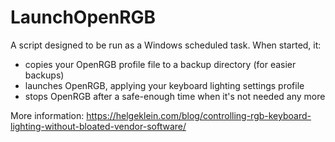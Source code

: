 # LaunchOpenRGB

A script designed to be run as a Windows scheduled task. When started, it:

- copies your OpenRGB profile file to a backup directory (for easier backups)
- launches OpenRGB, applying your keyboard lighting settings profile
- stops OpenRGB after a safe-enough time when it's not needed any more

More information: https://helgeklein.com/blog/controlling-rgb-keyboard-lighting-without-bloated-vendor-software/
